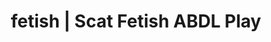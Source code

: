---
categories:
- Lingerie Art
- E-Girl Erotica
- AI Erotica
- Virtual Sex
- Immersive Erotica
image: /assets/images/1747714155638.png
layout: post
schema:
  description: Premium adult content featuring ABDL Play, Scat Fetish. High-quality
    images with provocative themes.
  keywords:
  - Alt Romance
  - ABDL Play
  - Alt Aesthetic
  - Slow Burn
  - Sensual Cosplay
  - Scat Fetish
  name: 1747714155638 | ABDL Play Scat Fetish
  type: VisualArtwork
seo:
  description: Featured content with sensual ABDL Play, Scat Fetish. HD images available.
  keywords: ABDL Play, Scat Fetish
  og_image: /assets/images/1747714155638.png
  schema_type: VisualArtwork
tags:
- '#fetish'
- ABDL Play
- Scat Fetish
title: fetish | Scat Fetish ABDL Play
---